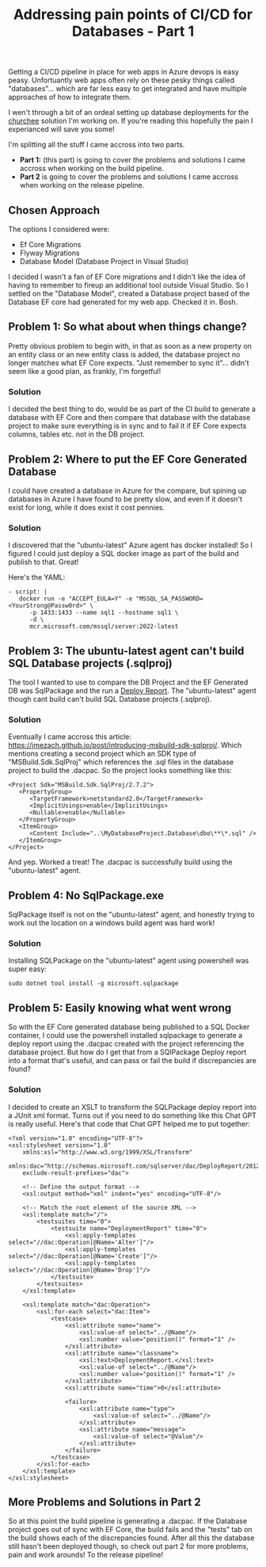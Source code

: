 ﻿---
layout: post
title: Addressing pain points of CI/CD for Databases - Part 1
--- 

Getting a CI/CD pipeline in place for web apps in Azure devops is easy peasy. Unfortuantly web apps often rely on these pesky things called "databases"... which are far less easy to get integrated and have multiple approaches of how to integrate them.

I wen't through a bit of an ordeal setting up database deployments for the [churchee](https://churchee.com) solution I'm working on. If you're reading this hopefully the pain I experianced will save you some!

I'm splitting all the stuff I came accross into two parts.

- **Part 1:** (this part) is going to cover the problems and solutions I came accross when working on the build pipeline.
- **Part 2** is going to cover the problems and solutions I came accross when working on the release pipeline.

## Chosen Approach

The options I considered were:

- Ef Core Migrations
- Flyway Migrations
- Database Model (Database Project in Visual Studio)

I decided I wasn't a fan of EF Core migrations and I didn't like the idea of having to remember to fireup an additional tool outside Visual Studio. So I settled on the "Database Model", created a Database project based of the Database EF core had generated for my web app. Checked it in. Bosh.

## Problem 1: So what about when things change?

Pretty obvious problem to begin with, in that as soon as a new property on an entity class or an new entity class is added, the database project no longer matches what EF Core expects. "Just remember to sync it"... didn't seem like a good plan, as frankly, I'm forgetful! 

### Solution

I decided the best thing to do, would be as part of the CI build to generate a database with EF Core and then compare that database with the database project to make sure everything is in sync and to fail it if EF Core expects columns, tables etc. not in the DB project.

## Problem 2: Where to put the EF Core Generated Database

I could have created a database in Azure for the compare, but spining up databases in Azure I have found to be pretty slow, and even if it doesn't exist for long, while it does exist it cost pennies. 

### Solution

I discovered that the "ubuntu-latest" Azure agent has docker installed! So I figured I could just deploy a SQL docker image as part of the build and publish to that. Great!

Here's the YAML:
```
- script: |
   docker run -e "ACCEPT_EULA=Y" -e "MSSQL_SA_PASSWORD=<YourStrong@Passw0rd>" \
      -p 1433:1433 --name sql1 --hostname sql1 \
      -d \
      mcr.microsoft.com/mssql/server:2022-latest
```

## Problem 3: The ubuntu-latest agent can't build SQL Database projects (.sqlproj)

The tool I wanted to use to compare the DB Project and the EF Generated DB was SqlPackage and the run a [Deploy Report](https://learn.microsoft.com/en-us/sql/tools/sqlpackage/sqlpackage-deploy-drift-report?view=sql-server-ver16). The "ubuntu-latest" agent though cant build can't build SQL Database projects (.sqlproj).

### Solution

Eventually I came accross this article: https://jmezach.github.io/post/introducing-msbuild-sdk-sqlproj/. Which mentions creating a second project which an SDK type of "MSBuild.Sdk.SqlProj" which references the .sql files in the database project to build the .dacpac. So the project looks something like this:

```
<Project Sdk="MSBuild.Sdk.SqlProj/2.7.2">
   <PropertyGroup>
      <TargetFramework>netstandard2.0</TargetFramework>
      <ImplicitUsings>enable</ImplicitUsings>
      <Nullable>enable</Nullable>
   </PropertyGroup>
   <ItemGroup>
      <Content Include="..\MyDatabaseProject.Database\dbo\**\*.sql" />
   </ItemGroup>
</Project>
```

And yep. Worked a treat! The .dacpac is successfully build using the "ubuntu-latest" agent.

## Problem 4: No SqlPackage.exe

SqlPackage itself is not on the "ubuntu-latest" agent, and honestly trying to work out the location on a windows build agent was hard work!

### Solution

Installing SQLPackage on the "ubuntu-latest" agent using powershell was super easy:

```
sudo dotnet tool install -g microsoft.sqlpackage
```

## Problem 5: Easily knowing what went wrong

So with the EF Core generated database being published to a SQL Docker container, I could use the powershell installed sqlpackage to generate a deploy report using the .dacpac created with the project referencing the database project. But how do I get that from a SQlPackage Deploy report into a format that's useful, and can pass or fail the build if discrepancies are found?

### Solution

I decided to create an XSLT to transform the SQLPackage deploy report into a JUnit xml format. Turns out if you need to do something like this Chat GPT is really useful. Here's that code that Chat GPT helped me to put together:

```
<?xml version="1.0" encoding="UTF-8"?>
<xsl:stylesheet version="1.0"
    xmlns:xsl="http://www.w3.org/1999/XSL/Transform"
    xmlns:dac="http://schemas.microsoft.com/sqlserver/dac/DeployReport/2012/02"
    exclude-result-prefixes="dac">

	<!-- Define the output format -->
	<xsl:output method="xml" indent="yes" encoding="UTF-8"/>

	<!-- Match the root element of the source XML -->
	<xsl:template match="/">
		<testsuites time="0">
			<testsuite name="DeploymentReport" time="0">
				<xsl:apply-templates select="//dac:Operation[@Name='Alter']"/>
				<xsl:apply-templates select="//dac:Operation[@Name='Create']"/>
				<xsl:apply-templates select="//dac:Operation[@Name='Drop']"/>
			</testsuite>
		</testsuites>
	</xsl:template>

	<xsl:template match="dac:Operation">
		<xsl:for-each select="dac:Item">
			<testcase>
				<xsl:attribute name="name">
					<xsl:value-of select="../@Name"/>
					<xsl:number value="position()" format="1" />
				</xsl:attribute>
				<xsl:attribute name="classname">
					<xsl:text>DeploymentReport.</xsl:text>
					<xsl:value-of select="../@Name"/>
					<xsl:number value="position()" format="1" />
				</xsl:attribute>
				<xsl:attribute name="time">0</xsl:attribute>

				<failure>
					<xsl:attribute name="type">
						<xsl:value-of select="../@Name"/>
					</xsl:attribute>
					<xsl:attribute name="message">
						<xsl:value-of select="@Value"/>
					</xsl:attribute>
				</failure>
			</testcase>
		</xsl:for-each>
	</xsl:template>
</xsl:stylesheet>
```

## More Problems and Solutions in Part 2

So at this point the build pipeline is generating a .dacpac. If the Database project goes out of sync with EF Core, the build fails and the "tests" tab on the build shows each of the discrepancies found. After all this the database still hasn't been deployed though, so check out part 2 for more problems, pain and work arounds! To the release pipeline!
